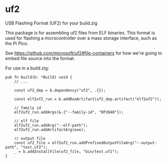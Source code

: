# uf2

USB Flashing Format (UF2) for your build.zig

This package is for assembling uf2 files from ELF binaries. This format is used for flashing a microcontroller over a mass storage interface, such as the Pi Pico.

See https://github.com/microsoft/uf2#file-containers for how we're going to embed file source into the format.

For use in a build.zig:

```zig
pub fn build(b: *Build) void {
    // ...

    const uf2_dep = b.dependency("uf2", .{});

    const elf2uf2_run = b.addRunArtifact(uf2_dep.artifact("elf2uf2"));

    // family id
    elf2uf2_run.addArgs(&.{"--family-id", "RP2040"});

    // elf file
    elf2uf2_run.addArg("--elf-path");
    elf2uf2_run.addArtifactArg(exe);

    // output file
    const uf2_file = elf2uf2_run.addPrefixedOutputFileArg("--output-path", "test.uf2");
    _ = b.addInstallFile(uf2_file, "bin/test.uf2");
}
```
